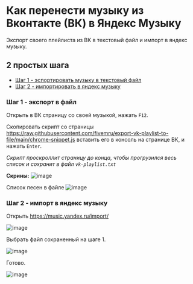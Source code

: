 # Как перенести музыку из Вконтакте (ВК) в Яндекс Музыку

Экспорт своего плейлиста из ВК в текстовый файл и импорт в яндекс музыку.

## 2 простых шага

- [Шаг 1 - эспортировать музыку в текстовый файл](#шаг-1---экспорт-в-файл)
- [Шаг 2 - импортировать в яндекс музыку](#шаг-2---импорт-в-яндекс-музыку)

### Шаг 1 - экспорт в файл

Открыть в ВК страницу со своей музыкой, нажать `F12`.

Скопировать скрипт со страницы
https://raw.githubusercontent.com/fivemru/export-vk-playlist-to-file/main/chrome-snippet.js
вставить его в консоль на странице ВК, и нажать `Enter`.

*Скрипт проскроллит страницу до конца, чтобы прогрузился весь список и сохранит в файл `vk-playlist.txt`*

__Скрины:__
![image](https://user-images.githubusercontent.com/30273470/131132113-f00dc4d0-4bf1-4e96-be4f-5c22ef640695.png)

Список песен в файле
![image](https://user-images.githubusercontent.com/30273470/131132412-d9f8453f-babd-4d9d-b439-84a9df2ec586.png)



### Шаг 2 - импорт в яндекс музыку

Открыть https://music.yandex.ru/import/

![image](https://user-images.githubusercontent.com/30273470/131132766-8a2ca036-b883-48ab-ac17-159245154743.png)


Выбрать файл сохраненный на шаге 1.

![image](https://user-images.githubusercontent.com/30273470/131132638-0abe0d1a-38eb-4404-a0ba-93b3c5c2a15b.png)


Готово.

![image](https://user-images.githubusercontent.com/30273470/131132836-00b51ef4-7faf-4f53-a89c-471a64d61493.png)

